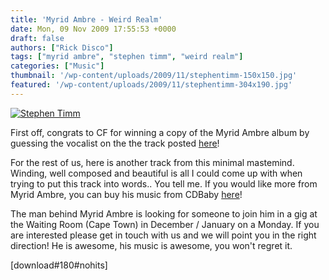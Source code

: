 ```yaml
---
title: 'Myrid Ambre - Weird Realm'
date: Mon, 09 Nov 2009 17:55:53 +0000
draft: false
authors: ["Rick Disco"]
tags: ["myrid ambre", "stephen timm", "weird realm"]
categories: ["Music"]
thumbnail: '/wp-content/uploads/2009/11/stephentimm-150x150.jpg'
featured: '/wp-content/uploads/2009/11/stephentimm-304x190.jpg'
---
```


[![Stephen Timm](/wp-content/uploads/2009/11/stephentimm.jpg "Stephen Timm")](/wp-content/uploads/2009/11/stephentimm.jpg)

First off, congrats to CF for winning a copy of the Myrid Ambre album by guessing the vocalist on the the track posted [here](/2009/10/20/new-artist-myrid-ambre/ "New Artist: Myrid Ambre")!

For the rest of us, here is another track from this minimal mastemind. Winding, well composed and beautiful is all I could come up with when trying to put this track into words.. You tell me. If you would like more from Myrid Ambre, you can buy his music from CDBaby [here](http://www.cdbaby.com/cd/myridambre "CDBaby: Myrid Ambre")!

The man behind Myrid Ambre is looking for someone to join him in a gig at the Waiting Room (Cape Town) in December / January on a Monday. If you are interested please get in touch with us and we will point you in the right direction! He is awesome, his music is awesome, you won't regret it.

\[download#180#nohits\]

